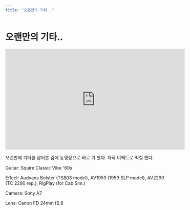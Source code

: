 ```yaml
---
title: "오랜만의 기타.."
---
```

# 오랜만의 기타..

<iframe width="560" height="315" src="https://www.youtube.com/embed/oZ90pNwUKp0" frameborder="0" allowfullscreen=""></iframe>







오랜만에 기타를 잡아본 김에 동영상으로 바로 가 봤다. 자작 이펙트로 떡칠 했다. 




Guitar: Squire Classic Vibe '60s

Effect: Audvans Bolster (TS808 model), AV1959 (1959 SLP model), AV2290 (TC 2290 rep.), RigPlay (for Cab Sim.)




Camera: Sony A7

Lens: Canon FD 24mm f2.8





